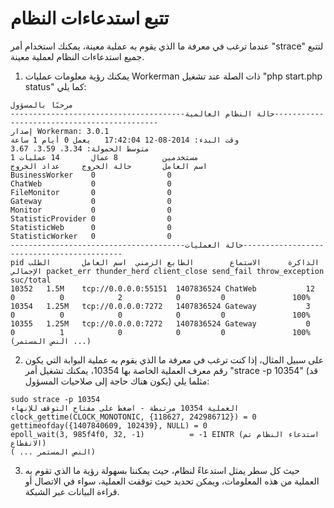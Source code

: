 # تتبع استدعاءات النظام

عندما ترغب في معرفة ما الذي يقوم به عملية معينة، يمكنك استخدام أمر "strace" لتتبع جميع استدعاءات النظام لعملية معينة.

1. يمكنك رؤية معلومات عمليات Workerman ذات الصلة عند تشغيل "php start.php status" كما يلي:

```   
مرحبًا بالمسؤول
---------------------------------------حالة النظام العالمية--------------------------------------------
إصدار Workerman: 3.0.1
وقت البدء: 2014-08-12 17:42:04   يعمل 0 أيام 1 ساعة
متوسط الحمولة: 3.34، 3.59، 3.67
1 مستخدمين          8 عمال       14 عمليات
اسم العامل       حالة الخروج     عداد الخروج
BusinessWorker    0                0
ChatWeb           0                0
FileMonitor       0                0
Gateway           0                0
Monitor           0                0
StatisticProvider 0                0
StatisticWeb      0                0
StatisticWorker   0                0
---------------------------------------حالة العمليات-------------------------------------------
pid	الذاكرة      الاستماع        الطابع الزمني  اسم العامل       الطلب الإجمالي packet_err thunder_herd client_close send_fail throw_exception suc/total
10352	1.5M    tcp://0.0.0.0:55151  1407836524 ChatWeb           12             0          0            2            0         0               100%
10354	1.25M   tcp://0.0.0.0:7272   1407836524 Gateway           3              0          0            0            0         0               100%
10355	1.25M   tcp://0.0.0.0:7272   1407836524 Gateway           0              0          1            0            0         0               100%
(النص المستمر ...)
```

2. على سبيل المثال، إذا كنت ترغب في معرفة ما الذي يقوم به عملية البوابة التي يكون رقم معرف العملية الخاصة بها 10354، يمكنك تشغيل أمر "strace -p 10354" (قد يكون هناك حاجة إلى صلاحيات المسؤول) مثلما يلي:

```
sudo strace -p 10354
العملية 10354 مرتبطة - اضغط على مفتاح التوقف للإنهاء
clock_gettime(CLOCK_MONOTONIC, {118627, 242986712}) = 0
gettimeofday({1407840609, 102439}, NULL) = 0
epoll_wait(3, 985f4f0, 32, -1)          = -1 EINTR (استدعاء النظام تم الانقطاع)
( ... النص المستمر)
```

3. حيث كل سطر يمثل استدعاءً لنظام، حيث يمكننا بسهولة رؤية ما الذي تقوم به العملية من هذه المعلومات، ويمكن تحديد حيث توقفت العملية، سواء في الاتصال أو قراءة البيانات عبر الشبكة.
